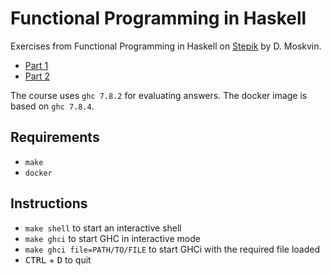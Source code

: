 # Functional Programming in Haskell

Exercises from Functional Programming in Haskell on [Stepik](https://stepik.org) by D. Moskvin.
* [Part 1](https://stepik.org/course/75)
* [Part 2](https://stepik.org/course/693)

The course uses `ghc 7.8.2` for evaluating answers. The docker image is based on `ghc 7.8.4`.

## Requirements
* `make`
* `docker`

## Instructions
* `make shell` to start an interactive shell
* `make ghci` to start GHC in interactive mode
* `make ghci file=PATH/TO/FILE` to start GHCi with the required file loaded
* <kbd>CTRL</kbd> + <kbd>D</kbd> to quit
